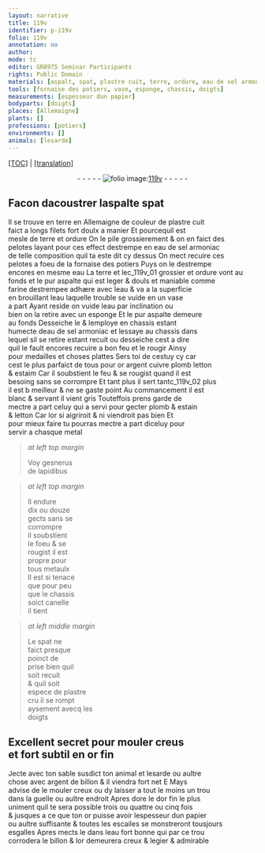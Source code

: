 ```yaml
---
layout: narrative
title: 119v
identifier: p-119v
folio: 119v
annotation: no
author:
mode: tc
editor: GR8975 Seminar Participants
rights: Public Domain
materials: [aspalt, spat, plastre cuit, terre, ordure, eau de sel armoniac, eau, pur aspalte, farine destrempee, or, argent, cuivre, plomb, letton, estaim, estain, metal, metaulx, plastre, or fin, argent de billon, dore, papier, eau fort bonne, billon]
tools: [fornaise des potiers, vase, esponge, chassis, doigts]
measurements: [espesseur dun papier]
bodyparts: [doigts]
places: [Allemaigne]
plants: []
professions: [potiers]
environments: []
animals: [lesarde]
---
```


 <p><a href="{{ site.baseurl }}/diplomatic/">[TOC]</a> | <a href="{{ site.baseurl }}/texts/p-119v_tl/" target="_blank">[translation]</a></p><div class="folio" align="center">- - - - - <a href="http://gallica.bnf.fr/ark:/12148/btv1b10500001g/f244.image" target="_blank"><img src="https://cu-mkp.github.io/2017-workshop-edition/assets/photo-icon.png" alt="folio image: " style="display:inline-block; margin-bottom:-3px;"/>119v</a> - - - - - </div>  
  

## Facon dacoustrer l<span class="del"><span class="m">aspalt</span></span><span class="add">e <span class="m">spat</span></span>

 
Il se trouve en terre en <span class="pl">Allemaigne</span> de couleur de <span class="m">plastre cuit</span><br/> faict a longs filets fort doulx a manier Et pourcequil est<br/> mesle de <span class="m">terre</span> et <span class="m">ordure</span> On le pile grossierem<span class="exp">ent</span> & on en faict des<br/> pelotes layant pour ces effect destrempe en <span class="m">eau de sel armoniac</span><br/> de telle composition quil ta este dit cy dessus On mect recuire ces<br/> pelotes a foeu de la <span class="tl">fornaise des <span class="pro">potiers</span></span> Puys on le destrempe<br/> encores en mesme <span class="m">eau</span> La <span class="m">terre</span> et <span class="add">le</span>c_119v_01 grossier et <span class="m">ordure</span> vont au<br/> fonds et le <span class="m">pur aspalte</span> qui est leger & douls et maniable co<span class="exp">mm</span>e<br/> <span class="m">farine destrempee</span> adhære avec l<span class="m">eau</span> & va a la superficie<br/> en brouillant l<span class="m">eau</span> laquelle trouble se vuide en un <span class="tl">vase</span><br/> a part Ayant reside on vuide l<span class="m">eau</span> par inclination ou<br/> bien on la retire avec un <span class="tl">esponge</span> Et le <span class="m">pur aspalte</span> demeure<br/> au fonds Desseiche le & lemploye en <span class="tl">chassis</span> estant<br/> humecte d<span class="m">eau de sel armoniac</span> et lessaye au <span class="tl">chassis</span> dans<br/> lequel sil se retire estant recuit ou desseiche cest a dire<br/> quil le fault encores recuire a bon feu et le rougir Ainsy<br/> pour medailles et choses plattes Sers toi de cestuy cy car<br/> cest le plus parfaict de tous pour <span class="m">or</span> <span class="m">argent</span> <span class="m">cuivre</span> <span class="m">plomb</span> <span class="m">letton</span><br/> & <span class="m">estaim</span> Car il soubstient le feu & se rougist qua<span class="exp">n</span>d il est<br/> besoing sans se corrompre Et tant plus il sert tantc_119v_02 plus<br/> il est <span class="del">b</span> meilleur & ne se gaste point Au commancem<span class="exp">ent</span> il est<br/> blanc & servant il vient gris Touteffois prens garde de<br/> mectre a part celuy qui a servi pour gecter <span class="m">plomb</span> & <span class="m">estain</span><br/> & <span class="m">letton</span> Car l<span class="m">or</span> si aigriroit & ni viendroit pas bien Et<br/> pour mieux faire tu pourras mectre a part diceluy pour<br/> servir a chasque <span class="m">metal</span>
 
> *at left top margin*
> 
> 
>   Voy <span class="pn">gesnerus</span><br/> de lapidibus<br/> 
 
> *at left top margin*
> 
> 
>   Il endure<br/> dix ou douze<br/> gects sans se<br/> corrompre<br/> il soubstient<br/> le foeu & se<br/> rougist il est<br/> propre pour<br/> tous <span class="m">metaulx</span><br/> Il est si tenace<br/> que pour peu<br/> que le <span class="tl">chassis</span><br/> soict canelle<br/> il tient
 
> *at left middle margin*
> 
> 
>   Le <span class="m">spat</span> ne<br/> faict presque<br/> poinct de<br/> prise bien quil<br/> soit recuit<br/> & quil soit<br/> espece de <span class="m">plastre</span><br/> cru il se rompt<br/> aysem<span class="exp">ent</span> avecq les<br/> <span class="tl"><span class="bp">doigts</span></span>
 
 
  

## Excellent secret pour mouler creus<br/> et fort subtil en <span class="m">or fin</span>

 
Jecte avec ton sable susdict ton animal et <span class="al">lesarde</span> ou aultre<br/> chose avec <span class="m">argent de billon</span> & il viendra fort net <span class="del">E</span> Mays<br/> advise de le mouler creux ou dy laisser a tout le moins un trou<br/> dans la guelle<span class="del"><span class="ill"></span></span> ou aultre endroit Apres <span class="m">dore</span> le d<span class="m">or fin</span> le plus<br/> uniment quil te sera possible trois ou quattre ou cinq fois<br/> & jusques a ce que ton <span class="m">or</span> puisse avoir l<span class="ms">espesseur dun <span class="m">papier</span></span><br/> ou aultre suffisante & toutes les escailes se monstrero<span class="exp">n</span>t tousjours<br/> esgalles Apres mects le dans l<span class="m">eau fort bonne</span> qui par ce trou<br/> corrodera le <span class="m">billon</span> & l<span class="m">or</span> demeurera creux & legier & admirable
 
 